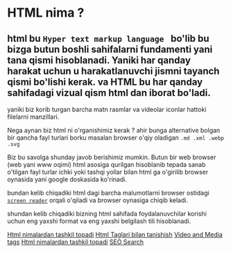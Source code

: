 # HTML nima ?
## html bu ```Hyper text markup language ``` bo'lib bu bizga butun boshli sahifalarni fundamenti yani tana qismi hisoblanadi. Yaniki har qanday harakat uchun u harakatlanuvchi jismni tayanch qismi bo'lishi kerak. va HTML bu har qanday sahifadagi vizual qism html dan iborat bo'ladi.

yaniki biz korib turgan barcha matn rasmlar va videolar iconlar hattoki filelarni manzillari.

Nega aynan biz html ni o'rganishimiz kerak ? ahir bunga alternative bolgan bir qancha fayl turlari borku masalan browser o'qiy oladigan ```.md .xml .webp .svg```

Biz bu savolga shunday javob berishimiz mumkin. Butun bir web browser (web yani www oqimi) html asosiga qurilgan hisoblanib tepada sanab o'tilgan fayl turlar ichki yoki tashqi yollar bilan html ga o'girilib browser oynasida yani google doskasida ko'rinadi.

bundan kelib chiqadiki html dagi barcha malumotlarni browser ostidagi [```screen reader```](https://developer.mozilla.org/en-US/docs/Glossary/Screen_reader) orqali o'qiladi va browser oynasiga chiqib keladi.

shundan kelib chiqadiki bizning html sahifada foydalanuvchilar korishi uchun eng yaxshi format va eng yaxshi belgilash tili hisoblanadi.

[Html nimalardan tashkil topadi](https://github.com/azamjonbro/From-Zero-To-Hero/blob/main/HTML/HTML-structures/README.MD)
[Html Taglari bilan tanishish](https://github.com/azamjonbro/From-Zero-To-Hero/blob/main/HTML/HTML-structures/README.MD)
[Video and Media tags](https://github.com/azamjonbro/From-Zero-To-Hero/blob/main/HTML/HTML-structures/README.MD)
[Html nimalardan tashkil topadi](https://github.com/azamjonbro/From-Zero-To-Hero/blob/main/HTML/HTML-structures/README.MD)
[SEO Search](https://github.com/azamjonbro/From-Zero-To-Hero/blob/main/HTML/HTML-structures/README.MD)
